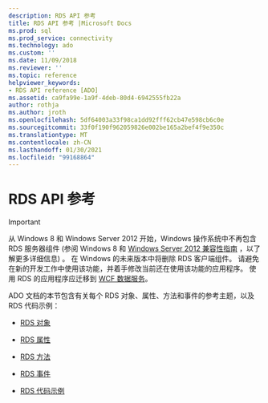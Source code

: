 ```yaml
---
description: RDS API 参考
title: RDS API 参考 |Microsoft Docs
ms.prod: sql
ms.prod_service: connectivity
ms.technology: ado
ms.custom: ''
ms.date: 11/09/2018
ms.reviewer: ''
ms.topic: reference
helpviewer_keywords:
- RDS API reference [ADO]
ms.assetid: ca9fa99e-1a9f-4deb-80d4-6942555fb22a
author: rothja
ms.author: jroth
ms.openlocfilehash: 5df64003a33f98ca1dd92fff62cb47e598cb6c0e
ms.sourcegitcommit: 33f0f190f962059826e002be165a2bef4f9e350c
ms.translationtype: MT
ms.contentlocale: zh-CN
ms.lasthandoff: 01/30/2021
ms.locfileid: "99168864"
---
```

# <a name="rds-api-reference"></a>RDS API 参考
> [!IMPORTANT]
>  从 Windows 8 和 Windows Server 2012 开始，Windows 操作系统中不再包含 RDS 服务器组件 (参阅 Windows 8 和 [Windows Server 2012 兼容性指南](https://www.microsoft.com/download/details.aspx?id=27416) ，以了解更多详细信息) 。 在 Windows 的未来版本中将删除 RDS 客户端组件。 请避免在新的开发工作中使用该功能，并着手修改当前还在使用该功能的应用程序。 使用 RDS 的应用程序应迁移到 [WCF 数据服务](/dotnet/framework/wcf/)。  
  
 ADO 文档的本节包含有关每个 RDS 对象、属性、方法和事件的参考主题，以及 RDS 代码示例：  
  
-   [RDS 对象](./rds-objects.md)  
  
-   [RDS 属性](./rds-properties.md)  
  
-   [RDS 方法](./rds-methods.md)  
  
-   [RDS 事件](./rds-events.md)  
  
-   [RDS 代码示例](./rds-code-examples.md)